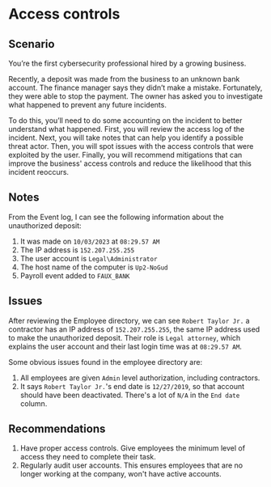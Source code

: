 # Access controls

## Scenario

You’re the first cybersecurity professional hired by a growing business.

Recently, a deposit was made from the business to an unknown bank account. 
The finance manager says they didn’t make a mistake. 
Fortunately, they were able to stop the payment. 
The owner has asked you to investigate what happened to prevent any future incidents.

To do this, you’ll need to do some accounting on the incident to better understand what happened. 
First, you will review the access log of the incident. 
Next, you will take notes that can help you identify a possible threat actor. 
Then, you will spot issues with the access controls that were exploited by the user. 
Finally, you will recommend mitigations that can improve the business' access controls and reduce the likelihood that this incident reoccurs.

## Notes

From the Event log, I can see the following information about the unauthorized deposit:
1. It was made on `10/03/2023` at `08:29.57 AM`
2. The IP address is `152.207.255.255`
3. The user account is `Legal\Administrator`
4. The host name of the computer is `Up2-NoGud`
5. Payroll event added to `FAUX_BANK`

## Issues

After reviewing the Employee directory, we can see `Robert Taylor Jr.` a contractor has an IP address of `152.207.255.255`, the same IP address used to make the unauthorized deposit. 
Their role is `Legal attorney`, which explains the user account and their last login time was at `08:29.57 AM`. 

Some obvious issues found in the employee directory are:
1. All employees are given `Admin` level authorization, including contractors.
2. It says `Robert Taylor Jr.`'s end date is `12/27/2019`, so that account should have been deactivated. There's a lot of `N/A` in the `End date` column. 

## Recommendations

1. Have proper access controls. Give employees the minimum level of access they need to complete their task.
2. Regularly audit user accounts. This ensures employees that are no longer working at the company, won't have active accounts. 

